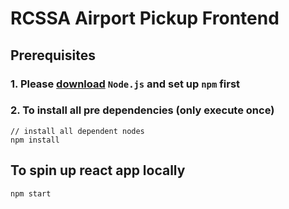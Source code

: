 # RCSSA Airport Pickup Frontend

## Prerequisites


### 1. Please [download](https://www.google.com/search?q=how+to+install+npm&oq=how+to+install+npm&gs_lcrp=EgZjaHJvbWUyBggAEEUYOTIHCAEQABiABDIHCAIQABiABDIHCAMQABiABDIHCAQQABiABDIHCAUQABiABDIHCAYQABiABDIHCAcQABiABDIHCAgQABiABDIHCAkQABiABNIBCDM1MjNqMGo0qAIAsAIA&sourceid=chrome&ie=UTF-8) `Node.js` and set up `npm` first


### 2. To install all pre dependencies (only execute once)

```
// install all dependent nodes
npm install
```

## To spin up react app locally

```
npm start
```
